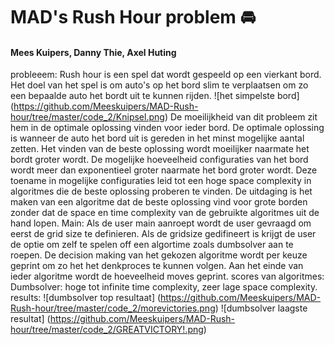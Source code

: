 # MAD's Rush Hour problem :oncoming_automobile:
#### Mees Kuipers, Danny Thie, Axel Huting ####
 probleeem:
Rush hour is een spel dat wordt gespeeld op een vierkant bord. Het doel van het spel is om auto's op het bord slim te verplaatsen
om zo een bepaalde auto het bordt uit te kunnen rijden. 
 ![het simpelste bord]
(https://github.com/Meeskuipers/MAD-Rush-hour/tree/master/code_2/Knipsel.png)
 De moeilijkheid van dit probleem zit hem in de optimale oplossing vinden voor
ieder bord. De optimale oplossing is wanneer de auto het bord uit is gereden in het minst mogelijke aantal zetten. Het vinden van de 
beste oplossing wordt moeilijker naarmate het bordt groter wordt. De mogelijke hoeveelheid configuraties van het bord wordt meer dan exponentieel
groter naarmate het bord groter wordt. Deze toename in mogelijke configuraties leid tot een hoge space complexity in algoritmes die de beste oplossing proberen te vinden.
De uitdaging is het maken van een algoritme dat de beste oplossing vind voor grote borden zonder dat de space en time complexity van de gebruikte
algoritmes uit de hand lopen.
 Main:
Als de user main aanroept wordt de user gevraagd om eerst de grid size te definieren. Als de gridsize gedifineert is krijgt de user de optie om zelf te spelen off een algortime zoals dumbsolver aan te roepen. De decision making van het gekozen algoritme wordt per keuze geprint om zo het het denkproces te kunnen volgen. Aan het einde van ieder algoritme wordt de hoeveelheid moves geprint.
 scores van algoritmes:
 Dumbsolver: hoge tot infinite time complexity, zeer lage space complexity.
results:
![dumbsolver top resultaat]
(https://github.com/Meeskuipers/MAD-Rush-hour/tree/master/code_2/morevictories.png)
 ![dumbsolver laagste resultat]
(https://github.com/Meeskuipers/MAD-Rush-hour/tree/master/code_2/GREATVICTORY!.png)
